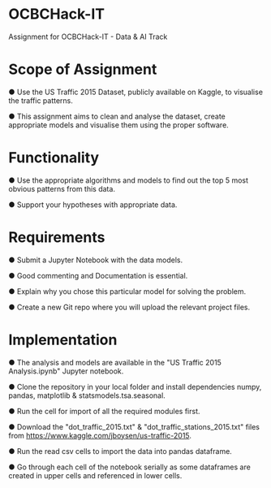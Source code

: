 # OCBCHack-IT
Assignment for OCBCHack-IT - Data &amp; AI Track

# Scope of Assignment
● Use the US Traffic 2015 Dataset, publicly available on Kaggle, to visualise the traffic patterns.

● This assignment aims to clean and analyse the dataset, create appropriate models and visualise them using the proper software.

# Functionality
● Use the appropriate algorithms and models to find out the top 5 most obvious patterns from this data.

● Support your hypotheses with appropriate data.

# Requirements
● Submit a Jupyter Notebook with the data models.

● Good commenting and Documentation is essential.

● Explain why you chose this particular model for solving the problem.

● Create a new Git repo where you will upload the relevant project files.

# Implementation
● The analysis and models are available in the "US Traffic 2015 Analysis.ipynb" Jupyter notebook.

● Clone the repository in your local folder and install dependencies numpy, pandas, matplotlib & statsmodels.tsa.seasonal.

● Run the cell for import of all the required modules first.

● Download the "dot_traffic_2015.txt" & "dot_traffic_stations_2015.txt" files from https://www.kaggle.com/jboysen/us-traffic-2015.

● Run the read csv cells to import the data into pandas dataframe.

● Go through each cell of the notebook serially as some dataframes are created in upper cells and referenced in lower cells.
